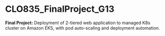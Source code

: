 # CLO835_FinalProject_G13

**Final Project:** Deployment of 2-tiered web application to managed K8s cluster on Amazon EKS, with pod auto-scaling and deployment automation.